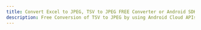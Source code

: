 ---title: Convert Excel to JPEG, TSV to JPEG FREE Converter or Android SDKdescription: Free Conversion of TSV to JPEG by using Android Cloud APIs & SDKs. Also Create, Edit & Render Microsoft Excel, CSV and SpreadsheetML worksheets or spreadsheet in the Cloud.---